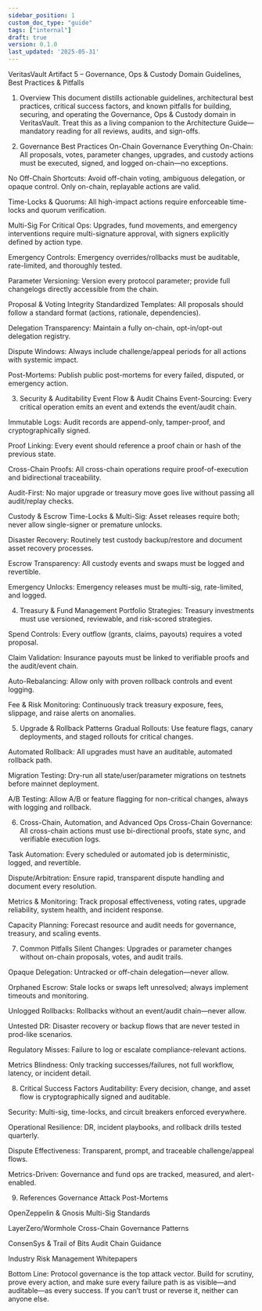 ```yaml
---
sidebar_position: 1
custom_doc_type: "guide"
tags: ["internal"]
draft: true
version: 0.1.0
last_updated: '2025-05-31'
---
```


VeritasVault Artifact 5 – Governance, Ops & Custody Domain
Guidelines, Best Practices & Pitfalls
1. Overview
This document distills actionable guidelines, architectural best practices, critical success factors, and known pitfalls for building, securing, and operating the Governance, Ops & Custody domain in VeritasVault. Treat this as a living companion to the Architecture Guide—mandatory reading for all reviews, audits, and sign-offs.

2. Governance Best Practices
On-Chain Governance
Everything On-Chain: All proposals, votes, parameter changes, upgrades, and custody actions must be executed, signed, and logged on-chain—no exceptions.

No Off-Chain Shortcuts: Avoid off-chain voting, ambiguous delegation, or opaque control. Only on-chain, replayable actions are valid.

Time-Locks & Quorums: All high-impact actions require enforceable time-locks and quorum verification.

Multi-Sig For Critical Ops: Upgrades, fund movements, and emergency interventions require multi-signature approval, with signers explicitly defined by action type.

Emergency Controls: Emergency overrides/rollbacks must be auditable, rate-limited, and thoroughly tested.

Parameter Versioning: Version every protocol parameter; provide full changelogs directly accessible from the chain.

Proposal & Voting Integrity
Standardized Templates: All proposals should follow a standard format (actions, rationale, dependencies).

Delegation Transparency: Maintain a fully on-chain, opt-in/opt-out delegation registry.

Dispute Windows: Always include challenge/appeal periods for all actions with systemic impact.

Post-Mortems: Publish public post-mortems for every failed, disputed, or emergency action.

3. Security & Auditability
Event Flow & Audit Chains
Event-Sourcing: Every critical operation emits an event and extends the event/audit chain.

Immutable Logs: Audit records are append-only, tamper-proof, and cryptographically signed.

Proof Linking: Every event should reference a proof chain or hash of the previous state.

Cross-Chain Proofs: All cross-chain operations require proof-of-execution and bidirectional traceability.

Audit-First: No major upgrade or treasury move goes live without passing all audit/replay checks.

Custody & Escrow
Time-Locks & Multi-Sig: Asset releases require both; never allow single-signer or premature unlocks.

Disaster Recovery: Routinely test custody backup/restore and document asset recovery processes.

Escrow Transparency: All custody events and swaps must be logged and revertible.

Emergency Unlocks: Emergency releases must be multi-sig, rate-limited, and logged.

4. Treasury & Fund Management
Portfolio Strategies: Treasury investments must use versioned, reviewable, and risk-scored strategies.

Spend Controls: Every outflow (grants, claims, payouts) requires a voted proposal.

Claim Validation: Insurance payouts must be linked to verifiable proofs and the audit/event chain.

Auto-Rebalancing: Allow only with proven rollback controls and event logging.

Fee & Risk Monitoring: Continuously track treasury exposure, fees, slippage, and raise alerts on anomalies.

5. Upgrade & Rollback Patterns
Gradual Rollouts: Use feature flags, canary deployments, and staged rollouts for critical changes.

Automated Rollback: All upgrades must have an auditable, automated rollback path.

Migration Testing: Dry-run all state/user/parameter migrations on testnets before mainnet deployment.

A/B Testing: Allow A/B or feature flagging for non-critical changes, always with logging and rollback.

6. Cross-Chain, Automation, and Advanced Ops
Cross-Chain Governance: All cross-chain actions must use bi-directional proofs, state sync, and verifiable execution logs.

Task Automation: Every scheduled or automated job is deterministic, logged, and revertible.

Dispute/Arbitration: Ensure rapid, transparent dispute handling and document every resolution.

Metrics & Monitoring: Track proposal effectiveness, voting rates, upgrade reliability, system health, and incident response.

Capacity Planning: Forecast resource and audit needs for governance, treasury, and scaling events.

7. Common Pitfalls
Silent Changes: Upgrades or parameter changes without on-chain proposals, votes, and audit trails.

Opaque Delegation: Untracked or off-chain delegation—never allow.

Orphaned Escrow: Stale locks or swaps left unresolved; always implement timeouts and monitoring.

Unlogged Rollbacks: Rollbacks without an event/audit chain—never allow.

Untested DR: Disaster recovery or backup flows that are never tested in prod-like scenarios.

Regulatory Misses: Failure to log or escalate compliance-relevant actions.

Metrics Blindness: Only tracking successes/failures, not full workflow, latency, or incident detail.

8. Critical Success Factors
Auditability: Every decision, change, and asset flow is cryptographically signed and auditable.

Security: Multi-sig, time-locks, and circuit breakers enforced everywhere.

Operational Resilience: DR, incident playbooks, and rollback drills tested quarterly.

Dispute Effectiveness: Transparent, prompt, and traceable challenge/appeal flows.

Metrics-Driven: Governance and fund ops are tracked, measured, and alert-enabled.

9. References
Governance Attack Post-Mortems

OpenZeppelin & Gnosis Multi-Sig Standards

LayerZero/Wormhole Cross-Chain Governance Patterns

ConsenSys & Trail of Bits Audit Chain Guidance

Industry Risk Management Whitepapers

Bottom Line: Protocol governance is the top attack vector. Build for scrutiny, prove every action, and make sure every failure path is as visible—and auditable—as every success. If you can’t trust or reverse it, neither can anyone else.

